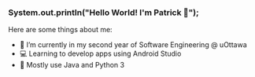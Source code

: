 ### System.out.println("Hello World! I'm Patrick 👋");

Here are some things about me:

- 🏫 I’m currently in my second year of Software Engineering @ uOttawa
- 💻 Learning to develop apps using Android Studio
- 💬 Mostly use Java and Python 3
